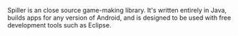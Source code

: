 Spiller is an close source game-making library. It's written entirely in Java, builds apps for any version of Android, and is designed to be used with free development tools such as Eclipse.
